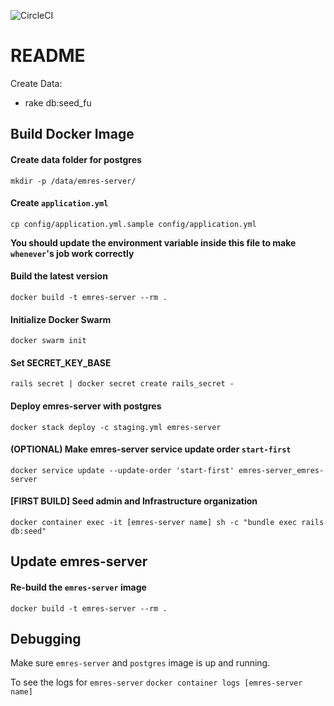 ![CircleCI](https://circleci.com/gh/framgia/emres-server/tree/master.svg?style=svg&circle-token=cebf88f3f6124e9a2d0afa48690245c9de7b8499)

# README

Create Data:
* rake db:seed_fu

## Build Docker Image

#### Create data folder for postgres
`mkdir -p /data/emres-server/`

#### Create `application.yml`
`cp config/application.yml.sample config/application.yml`

**You should update the environment variable inside this file to make `whenever`'s
job work correctly**

#### Build the latest version
`docker build -t emres-server --rm .`

#### Initialize Docker Swarm
`docker swarm init`

#### Set SECRET_KEY_BASE
`rails secret | docker secret create rails_secret -`

#### Deploy emres-server with postgres
`docker stack deploy -c staging.yml emres-server`

#### (OPTIONAL) Make emres-server service update order `start-first`
`docker service update --update-order 'start-first' emres-server_emres-server`

#### [FIRST BUILD] Seed admin and Infrastructure organization
`docker container exec -it [emres-server name] sh -c "bundle exec rails db:seed"`

## Update emres-server
#### Re-build the `emres-server` image
`docker build -t emres-server --rm .`

## Debugging
Make sure `emres-server` and `postgres` image is up and running.

To see the logs for `emres-server`
`docker container logs [emres-server name]`
